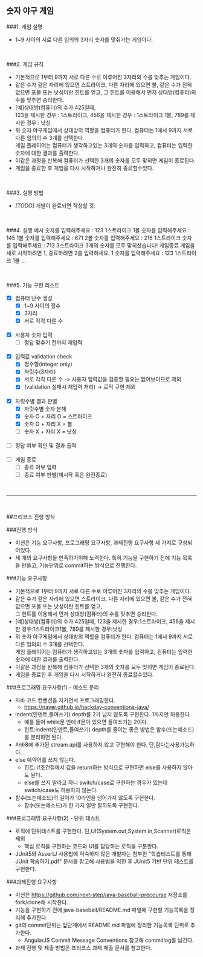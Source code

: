 
## 숫자 야구 게임

###1. 게임 설명
   - 1~9 사이의 서로 다른 임의의 3자리 숫자를 맞춰가는 게임이다.

<br>

###2. 게임 규칙
   - 기본적으로 1부터 9까지 서로 다른 수로 이루어진 3자리의 수를 맞추는 게임이다.
   - 같은 수가 같은 자리에 있으면 스트라이크, 다른 자리에 있으면 볼, 같은 수가 전혀 없으면 포볼 또는 낫싱이란 힌트를 얻고, 그 힌트를 이용해서 먼저 상대방(컴퓨터)의 수를 맞추면 승리한다.
   - [예]상대방(컴퓨터)의 수가 425일때,  
     123을 제시한 경우 : 1스트라이크, 456을 제시한 경우 : 1스트라이크 1볼, 789를 제시한 경우 : 낫싱
   - 위 숫자 야구게임에서 상대방의 역할을 컴퓨터가 한다. 컴퓨터는 1에서 9까지 서로 다른 임의의 수 3개를 선택한다.  
     게임 플레이어는 컴퓨터가 생각하고있는 3개의 숫자를 입력하고, 컴퓨터는 입력한 숫자에 대한 결과를 출력한다.
   - 이같은 과정을 반복해 컴퓨터가 선택한 3개의 숫자를 모두 맞히면 게임이 종료된다.
   - 게임을 종료한 후 게임을 다시 시작하거나 완전히 종료할수있다.

<br>

###3. 실행 방법
   - *[TODO]* 개발이 완료되면 작성할 것.

<br>

###4. 실행 예시
    숫자를 입력해주세요 : 123
    1스트라이크 1볼
    숫자를 입력해주세요 : 145
    1볼
    숫자를 입력해주세요 : 671
    2볼
    숫자를 입력해주세요 : 216
    1스트라이크
    숫자를 입력해주세요 : 713
    3스트라이크
    3개의 숫자를 모두 맞히셨습니다! 게임종료
    게임을 새로 시작하려면 1, 종료하려면 2를 입력하세요.
    1
    숫자를 입력해주세요 : 123
    1스트라이크 1볼
    ...

<br>

###5. 기능 구현 리스트
- [X] 컴퓨터 난수 생성
    - [X] 1~9 사이의 정수
    - [X] 3자리
    - [X] 서로 각각 다른 수
<br><br>
- [X] 사용자 숫자 입력
    - [ ] 정답 맞추기 전까지 재입력
<br><br>
- [X] 입력값 validation check
    - [X] 정수형(integer only)
    - [X] 자릿수(3자리)
    - [X] 서로 각각 다른 수 -> 사용자 입력값을 검증할 필요는 없어보이므로 제외
    - [X] (validation 실패시 재입력 처리) -> 로직 구현 제외
<br><br>
- [X] 자릿수별 결과 판별
    - [X] 자릿수별 숫자 분해
    - [X] 숫자 O + 자리 O = 스트라이크
    - [X] 숫자 O + 자리 X = 볼
    - [ ] 숫자 X + 자리 X = 낫싱
<br><br>
- [ ] 정답 여부 확인 및 결과 출력
<br><br>
- [ ] 게임 종료
    - [ ] 종료 여부 입력
    - [ ] 종료 여부 판별(재시작 혹은 완전종료)

<br>  
  
  
--- ---

<br>  


##프리코스 진행 방식

###진행 방식
 - 미션은 기능 요구사항, 프로그래밍 요구사항, 과제진행 요구사항 세 가지로 구성되어있다.  
 - 세 개의 요구사항을 만족하기위해 노력한다. 특히 기능을 구현하기 전에 기능 목록을 만들고,
   기능단위로 commit하는 방식으로 진행한다.

###기능 요구사항
 - 기본적으로 1부터 9까지 서로 다른 수로 이루어진 3자리의 수를 맞추는 게임이다.  
 - 같은 수가 같은 자리에 있으면 스트라이크, 다른 자리에 있으면 볼, 같은 수가 전혀 없으면 포볼 또는 낫싱이란 힌트를 얻고,  
     그 힌트를 이용해서 먼저 상대방(컴퓨터)의 수를 맞추면 승리한다.  
 - [예]상대방(컴퓨터)의 수가 425일때, 123을 제시한 경우:1스트라이크, 456을 제시한 경우:1스트라이크1볼, 789를 제시한 경우:낫싱  
 - 위 숫자 야구게임에서 상대방의 역할을 컴퓨터가 한다. 컴퓨터는 1에서 9까지 서로 다른 임의의 수 3개를 선택한다.  
   게임 플레이어는 컴퓨터가 생각하고있는 3개의 숫자를 입력하고, 컴퓨터는 입력한 숫자에 대한 결과를 출력한다.  
 - 이같은 과정을 반복해 컴퓨터가 선택한 3개의 숫자를 모두 맞히면 게임이 종료된다.  
 - 게임을 종료한 후 게임을 다시 시작하거나 완전히 종료할수있다.  

###프로그래밍 요구사항(1) - 메소드 분리
 - 자바 코드 컨벤션을 지키면서 프로그래밍한다.  
   - https://naver.github.io/hackday-conventions-java/  
 - indent(인덴트,들여쓰기) depth를 2가 넘지 않도록 구현한다. 1까지만 허용한다.  
   - 예를 들어 while문 안에 if문이 있으면 들여쓰기는 2이다.  
   - 힌트:indent(인덴트,들여쓰기) depth를 줄이는 좋은 방법은 함수(또는메소드)를 분리하면 된다.  
 - 자바8에 추가된 stream api를 사용하지 않고 구현해야 한다. 단,람다는사용가능하다.  
 - else 예약어를 쓰지 않는다.  
   - 힌트: if조건절에서 값을 return하는 방식으로 구현하면 else를 사용하지 않아도 된다.  
   - else를 쓰지 말라고 하니 switch/case로 구현하는 경우가 있는데 switch/case도 허용하지 않는다.  
 - 함수(또는메소드)의 길이가 10라인을 넘어가지 않도록 구현한다.  
   - 함수(또는메소드)가 한 가지 일만 잘하도록 구현한다.  

###프로그래밍 요구사항(2) - 단위 테스트
 - 로직에 단위테스트를 구현한다. 단,UI(System.out,System.in,Scanner)로직은 제외  
   - 핵심 로직을 구현하는 코드와 UI를 담당하는 로직을 구분한다.  
 - JUnit5와 AssertJ 사용법에 익숙하지 않은 개발자는 첨부한 "학습테스트를 통해 JUnit 학습하기.pdf" 문서를 참고해
   사용법을 익힌 후 JUnit5 기반 단위 테스트를 구현한다.  

###과제진행 요구사항
 - 미션은 https://github.com/next-step/java-baseball-precourse 저장소를 fork/clone해 시작한다.  
 - 기능을 구현하기 전에 java-baseball/README.md 파일에 구현할 기능목록을 정리해 추가한다.  
 - git의 commit단위는 앞단계에서 README.md 파일에 정리한 기능목록 단위로 추가한다.  
    - AngularJS Commit Message Conventions 참고해 commitlog를 남긴다.  
 - 과제 진행 및 제출 방법은 프리코스 과제 제출 문서를 참고한다.  

  
